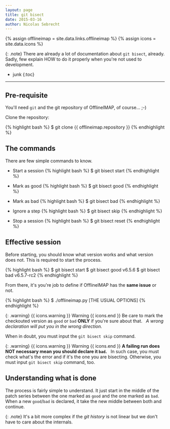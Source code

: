 ```yaml
---
layout: page
title: git bisect
date: 2015-03-16
author: Nicolas Sebrecht
---
```


{% assign offlineimap = site.data.links.offlineimap %}
{% assign icons = site.data.icons %}

{: .note}
There are already a lot of documentation about `git bisect`, already. Sadly, few explain HOW to do it properly when you're not used to development.


* junk
{:toc}

---

## Pre-requisite

You'll need `git` and the git repository of OfflineIMAP, of course... ;-)

Clone the repository:

{% highlight bash %}
$ git clone {{ offlineimap.repository }}
{% endhighlight %}

## The commands

There are few simple commands to know.

* Start a session
{% highlight bash %}
$ git bisect start
{% endhighlight %}

* Mark as good
{% highlight bash %}
$ git bisect good
{% endhighlight %}

* Mark as bad
{% highlight bash %}
$ git bisect bad
{% endhighlight %}

* Ignore a step
{% highlight bash %}
$ git bisect skip
{% endhighlight %}

* Stop a session
{% highlight bash %}
$ git bisect reset
{% endhighlight %}

## Effective session

Before starting, you should know what version works and what version does not.  This is required to start the process.

{% highlight bash %}
$ git bisect start
$ git bisect good v6.5.6
$ git bisect bad v6.5.7-rc2
{% endhighlight %}

From there, it's you're job to define if OfflineIMAP has the **same issue** or not.

{% highlight bash %}
$ ./offlineimap.py [THE USUAL OPTIONS]
{% endhighlight %}

{: .warning}
{{ icons.warning }} Warning {{ icons.end }}
  Be care to mark the checkouted version as `good` or `bad` **ONLY** if you're sure about that.
 
  *A wrong declaration will put you in the wrong direction.*

When in doubt, you must input the `git bisect skip` command.

{: .warning}
{{ icons.warning }} Warning {{ icons.end }}
**A failing run does NOT necessary mean you should declare it `bad`.**
 
In such case, you must check what's the error and if it's the one you are bisecting. Otherwise, you must input `git bisect skip` command, too.

## Understanding what is done

The process is fairly simple to understand. It just start in the middle of the patch series between the one marked as `good` and the one marked as `bad`. When a new `good`/`bad` is declared, it take the new middle between both and continue.

{: .note}
It's a bit more complex if the *git history* is not linear but we don't have to care about the internals.

<!--
vim: expandtab ts=2 :
-->

